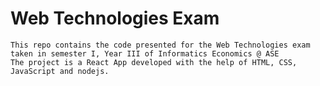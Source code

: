 
# Web Technologies Exam 

    This repo contains the code presented for the Web Technologies exam taken in semester I, Year III of Informatics Economics @ ASE
    The project is a React App developed with the help of HTML, CSS, JavaScript and nodejs.

